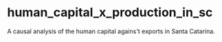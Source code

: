 # human_capital_x_production_in_sc
A causal analysis of the human capital agains't exports in Santa Catarina.
